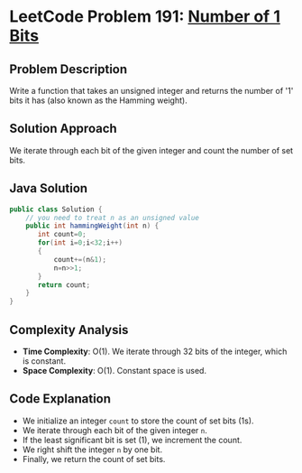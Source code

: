 # LeetCode Problem 191: [Number of 1 Bits](https://leetcode.com/problems/number-of-1-bits/)

## Problem Description

Write a function that takes an unsigned integer and returns the number of '1' bits it has (also known as the Hamming weight).

## Solution Approach

We iterate through each bit of the given integer and count the number of set bits.

## Java Solution

```java
public class Solution {
    // you need to treat n as an unsigned value
    public int hammingWeight(int n) {
       int count=0;
       for(int i=0;i<32;i++)
       {
           count+=(n&1);
           n=n>>1;
       }
       return count;
    }
}
```

## Complexity Analysis

- **Time Complexity**: O(1). We iterate through 32 bits of the integer, which is constant.
- **Space Complexity**: O(1). Constant space is used.

## Code Explanation

- We initialize an integer `count` to store the count of set bits (1s).
- We iterate through each bit of the given integer `n`.
- If the least significant bit is set (1), we increment the count.
- We right shift the integer `n` by one bit.
- Finally, we return the count of set bits.
